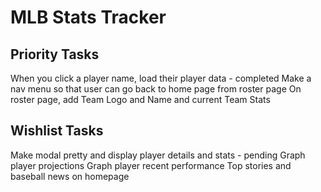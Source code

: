 # MLB Stats Tracker

## Priority Tasks

When you click a player name, load their player data - completed
Make a nav menu so that user can go back to home page from roster page
On roster page, add Team Logo and Name and current Team Stats

## Wishlist Tasks

Make modal pretty and display player details and stats - pending
Graph player projections
Graph player recent performance
Top stories and baseball news on homepage
